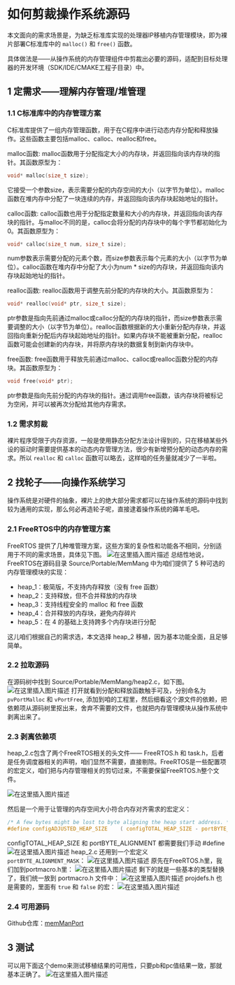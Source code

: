 # 如何剪裁操作系统源码
本文面向的需求场景是，为缺乏标准库实现的处理器IP移植内存管理模块，即为裸片部署C标准库中的 `malloc()` 和 `free()` 函数。

具体做法是——从操作系统的内存管理组件中剪裁出必要的源码，适配到目标处理器的开发环境（SDK/IDE/CMAKE工程子目录）中。

## 1 定需求——理解内存管理/堆管理
### 1.1 C标准库中的内存管理方案 


C标准库提供了一组内存管理函数，用于在C程序中进行动态内存分配和释放操作。这些函数主要包括malloc、calloc、realloc和free。

malloc函数: malloc函数用于分配指定大小的内存块，并返回指向该内存块的指针。其函数原型为：

    
```c
void* malloc(size_t size);
```
    
它接受一个参数size，表示需要分配的内存空间的大小（以字节为单位）。malloc函数在堆内存中分配了一块连续的内存，并返回指向该内存块起始地址的指针。

calloc函数: calloc函数也用于分配指定数量和大小的内存块，并返回指向该内存块的指针。与malloc不同的是，calloc会将分配的内存块中的每个字节都初始化为0。其函数原型为：

```c
void* calloc(size_t num, size_t size);
```
    
num参数表示需要分配的元素个数，而size参数表示每个元素的大小（以字节为单位）。calloc函数在堆内存中分配了大小为num * size的内存块，并返回指向该内存块起始地址的指针。

realloc函数: realloc函数用于调整先前分配的内存块的大小。其函数原型为：

    
```c
void* realloc(void* ptr, size_t size);
```
    
ptr参数是指向先前通过malloc或calloc分配的内存块的指针，而size参数表示需要调整的大小（以字节为单位）。realloc函数根据新的大小重新分配内存块，并返回指向重新分配后内存块起始地址的指针。如果内存块不能被重新分配，realloc函数可能会创建新的内存块，并将原内存块的数据复制到新内存块中。

free函数: free函数用于释放先前通过malloc、calloc或realloc函数分配的内存块。其函数原型为：

    
```c
void free(void* ptr);
```
 
ptr参数是指向先前分配的内存块的指针。通过调用free函数，该内存块将被标记为空闲，并可以被再次分配给其他内存需求。

### 1.2 需求剪裁
裸片程序受限于内存资源，一般是使用静态分配方法设计得到的，只在移植某些外设的驱动时需要提供基本的动态内存管理方法，很少有新增预分配的动态内存的需求。所以 `realloc` 和 `calloc` 函数可以略去，这样咱的任务量就减少了一半啦。

## 2 找轮子——向操作系统学习
操作系统是对硬件的抽象，裸片上的绝大部分需求都可以在操作系统的源码中找到较为通用的实现，那么何必再造轮子呢，直接逮着操作系统的薅羊毛吧。
### 2.1 FreeRTOS中的内存管理方案
FreeRTOS 提供了几种堆管理方案，这些方案的复杂性和功能各不相同，分别适用于不同的需求场景，具体见下图。
![在这里插入图片描述](https://img-blog.csdnimg.cn/d3ce60e0812441fc91ab90359f7f2159.png#pic_center)
总结性地说，FreeRTOS在源码目录 Source/Portable/MemMang 中为咱们提供了 5 种可选的内存管理模块的实现：
- heap_1：极简版，不支持内存释放（没有 free 函数）
- heap_2：支持释放，但不合并释放的内存块
- heap_3：支持线程安全的 malloc 和 free 函数
- heap_4：合并释放的内存块，避免内存碎片
- heap_5：在 4 的基础上支持跨多个内存块进行分配

这儿咱们根据自己的需求选，本文选择 heap_2 移植，因为基本功能全面，且足够简单。

### 2.2 拉取源码
在源码树中找到 Source/Portable/MemMang/heap2.c，如下图。
![在这里插入图片描述](https://img-blog.csdnimg.cn/008fec67ea0746f993815125e2a8a603.png#pic_center)
打开就看到分配和释放函数触手可及，分别命名为 `pvPortMalloc` 和 `vPortFree`, 添加到咱的工程里，然后细看这个源文件的依赖，把依赖项从源码树里抠出来，舍弃不需要的文件，也就把内存管理模块从操作系统中剥离出来了。
### 2.3 剥离依赖项
heap_2.c包含了两个FreeRTOS相关的头文件—— FreeRTOS.h 和 task.h，后者是任务调度器相关的声明，咱们显然不需要，直接剔除。FreeRTOS是一些配置项的宏定义，咱们把与内存管理相关的剪切过来，不需要保留FreeRTOS.h整个文件。

![在这里插入图片描述](https://img-blog.csdnimg.cn/64aef9717388490d9281dc2daac9ee6c.png#pic_center)

然后是一个用于让管理的内存空间大小符合内存对齐需求的宏定义：
```c
/* A few bytes might be lost to byte aligning the heap start address. */
#define configADJUSTED_HEAP_SIZE    ( configTOTAL_HEAP_SIZE - portBYTE_ALIGNMENT )
```
configTOTAL_HEAP_SIZE 和 portBYTE_ALIGNMENT 都需要我们手动 #define
![在这里插入图片描述](https://img-blog.csdnimg.cn/ebf242054d4f405096a892c152535b04.png#pic_center)
heap_2.c 还用到一个宏定义 `portBYTE_ALIGNMENT_MASK`：
![在这里插入图片描述](https://img-blog.csdnimg.cn/c9e0b5cb0e2045f7a5d17545cdde1c18.png#pic_center)
原先在FreeRTOS.h里，我们加到portmacro.h里：
![在这里插入图片描述](https://img-blog.csdnimg.cn/47271df8576c423193e82d0c50aed227.png#pic_center)
剩下的就是一些基本的类型替换了，我们统一放到 portmacro.h 文件中：
![在这里插入图片描述](https://img-blog.csdnimg.cn/ecb2ab00ed9d4ce6953f67bb4e2b572d.png#pic_center)
projdefs.h 也是需要的，里面有 `true` 和 `false` 的宏：
![在这里插入图片描述](https://img-blog.csdnimg.cn/347d2fe2c02b4e4f821845ab6dd556b7.png#pic_center)
### 2.4 可用源码
Github仓库：[memManPort](https://github.com/WaterCutter/memManPort)

## 3 测试
可以用下面这个demo来测试移植结果的可用性，只要pb和pc值结果一致，那就基本正确了。
![在这里插入图片描述](https://img-blog.csdnimg.cn/9f2c5fc72d704f5fa6c2e2709dc22008.png)

